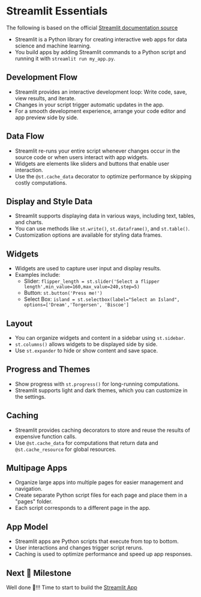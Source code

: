 # Streamlit Essentials
The following  is based on the official [Streamlit documentation source](https://docs.streamlit.io/library/get-started/main-concepts)


- Streamlit is a Python library for creating interactive web apps for data science and machine learning.
- You build apps by adding Streamlit commands to a Python script and running it with `streamlit run my_app.py`.

## Development Flow

- Streamlit provides an interactive development loop: Write code, save, view results, and iterate.
- Changes in your script trigger automatic updates in the app.
- For a smooth development experience, arrange your code editor and app preview side by side.

## Data Flow

- Streamlit re-runs your entire script whenever changes occur in the source code or when users interact with app widgets.
- Widgets are elements like sliders and buttons that enable user interaction.
- Use the `@st.cache_data` decorator to optimize performance by skipping costly computations.

## Display and Style Data

- Streamlit supports displaying data in various ways, including text, tables, and charts.
- You can use methods like `st.write()`, `st.dataframe()`, and `st.table()`.
- Customization options are available for styling data frames.

## Widgets

- Widgets are used to capture user input and display results.
- Examples include:
  - Slider: `flipper_length = st.slider('Select a flipper length',min_value=160,max_value=240,step=5)`
  - Button: `st.button('Press me!')`
  - Select Box: `island = st.selectbox(label="Select an Island", options=['Dream','Torgersen', 'Biscoe']`

## Layout

- You can organize widgets and content in a sidebar using `st.sidebar`.
- `st.columns()` allows widgets to be displayed side by side.
- Use `st.expander` to hide or show content and save space.

## Progress and Themes

- Show progress with `st.progress()` for long-running computations.
- Streamlit supports light and dark themes, which you can customize in the settings.

## Caching

- Streamlit provides caching decorators to store and reuse the results of expensive function calls.
- Use `@st.cache_data` for computations that return data and `@st.cache_resource` for global resources.

## Multipage Apps

- Organize large apps into multiple pages for easier management and navigation.
- Create separate Python script files for each page and place them in a "pages" folder.
- Each script corresponds to a different page in the app.

## App Model

- Streamlit apps are Python scripts that execute from top to bottom.
- User interactions and changes trigger script reruns.
- Caching is used to optimize performance and speed up app responses.

## Next 🗿 Milestone
Well done 🎉!!! Time to start to build the [Streamlit App](EDA_st_tutorial.md)
